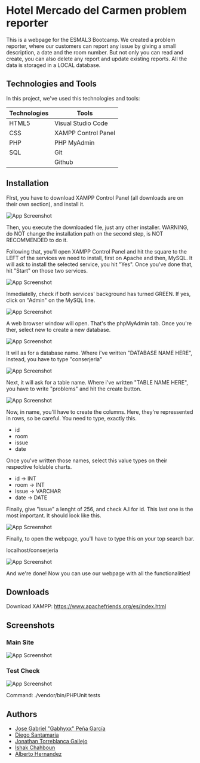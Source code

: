 # Hotel Mercado del Carmen problem reporter

This is a webpage for the ESMAL3 Bootcamp. We created a problem reporter, where our customers can report any issue by giving a small description, a date and the room number. But not only you can read and create, you can also delete any report and update existing reports. All the data is storaged in a LOCAL database.
## Technologies and Tools

In this project, we've used this technologies and tools:

| Technologies | Tools |
| ------------- | -------------|
| HTML5 | Visual Studio Code |
| CSS | XAMPP Control Panel |
| PHP | PHP MyAdmin
| SQL | Git |
|  | Github |


## Installation

FIrst, you have to download XAMPP Control Panel (all downloads are on their own section), and install it. 

![App Screenshot](https://res.cloudinary.com/dmkvpncg9/image/upload/v1731661024/Step1_vy6lf0.png)

Then, you execute the downloaded file, just any other installer. WARNING, do NOT change the installation path on the second step, is NOT RECOMMENDED to do it.

Following that, you'll open XAMPP Control Panel and hit the square to the LEFT of the services we need to install, first on Apache and then, MySQL. It will ask to install the selected service, you hit "Yes". Once you've done that, hit "Start" on those two services.

![App Screenshot](https://res.cloudinary.com/dmkvpncg9/image/upload/v1731661025/Step2_pdjw4q.png)

Inmediatelly, check if both services' background has turned GREEN. If yes, click on "Admin" on the MySQL line.

![App Screenshot](https://res.cloudinary.com/dmkvpncg9/image/upload/v1731661025/Step3_brcrmq.png)

A web browser window will open. That's the phpMyAdmin tab. Once you're ther, select new to create a new database.

![App Screenshot](https://res.cloudinary.com/dmkvpncg9/image/upload/v1731661027/Step4_f3qiqx.png)

It will as for a database name. Where i've written "DATABASE NAME HERE", instead, you have to type "conserjeria"

![App Screenshot](https://res.cloudinary.com/dmkvpncg9/image/upload/v1731661027/Step5_ptxfez.png)

Next, it will ask for a table name. Where i've written "TABLE NAME HERE", you have to write "problems" and hit the create button.

![App Screenshot](https://res.cloudinary.com/dmkvpncg9/image/upload/v1731661029/Step6_cskjsd.png)

Now, in name, you'll have to create the columns. Here, they're repressented in rows, so be careful. You need to type, exactly this.

- id
- room
- issue
- date    

Once you've written those names, select this value types on their respective foldable charts.

- id -> INT
- room -> INT
- issue -> VARCHAR
- date -> DATE

Finally, give "issue" a lenght of 256, and check A.I for id. This last one is the most important. It should look like this.

![App Screenshot](https://res.cloudinary.com/dmkvpncg9/image/upload/v1731661029/Step7_ip9q5b.png)

Finally, to open the webpage, you'll have to type this on your top search bar.

localhost/conserjeria

![App Screenshot](https://res.cloudinary.com/dmkvpncg9/image/upload/v1731661031/Step8_iikr6j.png)

And we're done! Now you can use our webpage with all the functionalities!


## Downloads

Download XAMPP: https://www.apachefriends.org/es/index.html
## Screenshots

### Main Site

![App Screenshot](https://res.cloudinary.com/dmkvpncg9/image/upload/v1731914212/Screenshot2_oatx9f.png)

### Test Check
![App Screenshot](https://res.cloudinary.com/dmkvpncg9/image/upload/v1731663466/Tests_x2igwy.png)

Command: ./vendor/bin/PHPUnit tests

## Authors

- [Jose Gabriel "Gabhyxx" Peña García](https://www.github.com/Gabhyxx)
- [Diego Santamaria](https://github.com/DinGo21)
- [Jonathan Torreblanca Gallejo](https://github.com/Leonkeneddy86)
- [Ishak Chahboun](https://github.com/ruzo0)
- [Alberto Hernandez](https://github.com/TOKIO-V2)